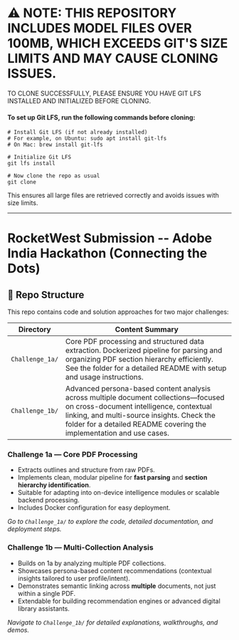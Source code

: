 # ⚠️ NOTE: THIS REPOSITORY INCLUDES MODEL FILES OVER 100MB, WHICH EXCEEDS GIT'S SIZE LIMITS AND MAY CAUSE CLONING ISSUES.  
TO CLONE SUCCESSFULLY, PLEASE ENSURE YOU HAVE GIT LFS INSTALLED AND INITIALIZED BEFORE CLONING.

#### To set up Git LFS, run the following commands before cloning:

```
# Install Git LFS (if not already installed)
# For example, on Ubuntu: sudo apt install git-lfs
# On Mac: brew install git-lfs

# Initialize Git LFS
git lfs install

# Now clone the repo as usual
git clone 
```

This ensures all large files are retrieved correctly and avoids issues with size limits.

---

# RocketWest Submission -- Adobe India Hackathon (Connecting the Dots)

## 📂 Repo Structure

This repo contains code and solution approaches for two major challenges:

| Directory         | Content Summary |
|-------------------|-----------------|
| `Challenge_1a/`   | Core PDF processing and structured data extraction. Dockerized pipeline for parsing and organizing PDF section hierarchy efficiently. See the folder for a detailed README with setup and usage instructions. |
| `Challenge_1b/`   | Advanced persona-based content analysis across multiple document collections—focused on cross-document intelligence, contextual linking, and multi-source insights. Check the folder for a detailed README covering the implementation and use cases. |

### Challenge 1a — Core PDF Processing

- Extracts outlines and structure from raw PDFs.
- Implements clean, modular pipeline for **fast parsing** and **section hierarchy identification**.
- Suitable for adapting into on-device intelligence modules or scalable backend processing.
- Includes Docker configuration for easy deployment.

*Go to `Challenge_1a/` to explore the code, detailed documentation, and deployment steps.*

### Challenge 1b — Multi-Collection Analysis

- Builds on 1a by analyzing multiple PDF collections.
- Showcases persona-based content recommendations (contextual insights tailored to user profile/intent).
- Demonstrates semantic linking across **multiple** documents, not just within a single PDF.
- Extendable for building recommendation engines or advanced digital library assistants.

*Navigate to `Challenge_1b/` for detailed explanations, walkthroughs, and demos.*

